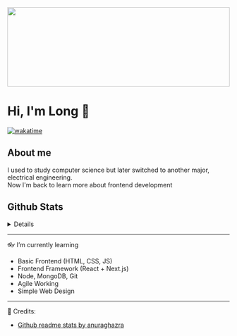 <img width=100% height="180" src="https://images.unsplash.com/photo-1542831371-29b0f74f9713?ixlib=rb-4.0.3&ixid=MnwxMjA3fDB8MHxwaG90by1wYWdlfHx8fGVufDB8fHx8&auto=format&fit=crop&w=2070&q=80">


# Hi, I'm Long :wave:

[![wakatime](https://wakatime.com/badge/user/ac393439-234c-4ba8-8b33-3c216130ba53.svg)](https://wakatime.com/@ac393439-234c-4ba8-8b33-3c216130ba53)

## About me

I used to study computer science but later switched to another major, electrical engineering.  
Now I'm back to learn more about frontend development


## Github Stats



<details>

<summery>:zap: Github Stats</summery>

![Long-HaHoang's GitHub stats (Dark Mode)](https://github-readme-stats-pied-gamma-88.vercel.app/api?username=Long-HaHoang&show_icons=true&theme=city_lights#gh-dark-mode-only)
![Top Langs (Dark Mode)](https://github-readme-stats-pied-gamma-88.vercel.app/api/top-langs/?username=Long-HaHoang&layout=compact&theme=city_lights#gh-dark-mode-only)


<img alt="Long-HaHoang's Github Stats (Light Mode)" src="https://github-readme-stats-pied-gamma-88.vercel.app/api?username=Long-HaHoang&show_icons=true&theme=default#gh-light-mode-only" />

<img alt="Long-HaHoang's Github Stats (Light Mode)" src="https://github-readme-stats-pied-gamma-88.vercel.app/api/top-langs/?username=Long-HaHoang&layout=compact&theme=default#gh-light-mode-only" />

</details>

---

👓 I’m currently learning 
- Basic Frontend (HTML, CSS, JS)
- Frontend Framework (React + Next.js)
- Node, MongoDB, Git
- Agile Working
- Simple Web Design

---
💁 Credits:
- [Github readme stats by anuraghazra](https://github.com/anuraghazra/github-readme-stats)

<!---
Long-HaHoang/Long-HaHoang is a ✨ special ✨ repository because its `README.md` (this file) appears on your GitHub profile.
You can click the Preview link to take a look at your changes.
--->
